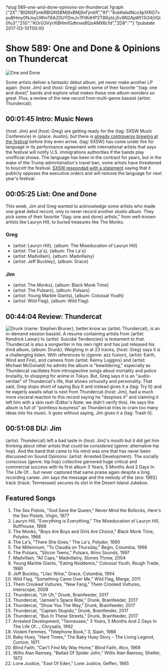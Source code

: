 ?slug 589-one-and-done-opinions-on-thundercat
?graph {"2X":"BIQNSFjmkRBIQNSBMj9xBMj9xFjmkR","91":"6okKebdNco3p1XRG7vpuBHmy0NJoyUWmT6AZ0UYDmJv7FtKdHP2T8RybLj5v9N2ApWt13i34jVQi0fu3","21G":"KOrG3VyrXlBHm1GdhnxeBQsAMX6cfd","2D8":""}
?pubdate 2017-03-10T00:00
# Show 589: One and Done & Opinions on Thundercat

![One and Done](https://static.soundopinions.org/images/2017/oneanddone_web.jpg)

Some artists deliver a fantastic debut album, yet never make another LP again. {host: Jim} and {host: Greg} select some of their favorite "{tag: one and done}" bands and explore what makes these one-album wonders so great. Plus, a review of the new record from multi-genre bassist {artist: Thundercat}.

## 00:01:45 Intro: Music News
{host: Jim} and {host: Greg} are getting ready for the {tag: SXSW Music Conference} in {place: Austin}, but there is [already controversy brewing at the festival](http://www.chicagotribune.com/entertainment/music/ct-sxsw-to-amend-immigration-policy-20170303-column.html) before they even arrive. {tag: SXSW} has come under fire for language in its performance agreement with international artists that says the festival will notify U.S. immigrations authorities if the bands play unofficial shows. The language has been in the contract for years, but in the wake of the Trump administration's travel ban, some artists have threatened to boycott the festival. [SXSW responded with a statement](https://www.sxsw.com/sxsw-statement-regarding-commitment-international-artists/) saying that it publicly opposes the executive orders and will remove the language for next year's festival.

## 00:05:25 List: One and Done
This week, Jim and Greg wanted to acknowledge some artists who made one great debut record, only to never record another studio album. They pick some of their favorite "{tag: one and done} artists," from well-known artists like Lauryn Hill, to buried treasures like The Monks.
### Greg
- {artist: Lauryn Hill}, {album: The Miseducation of Lauryn Hill}
- {artist: The La's}, {album: The La's}
- {artist: Madvillain}, {album: Madvillainy}
- {artist: Jeff Buckley}, {album: Grace}

### Jim
- {artist: The Monks}, {album: Black Monk Time}
- {artist: The Pulsars}, {album: Pulsars}
- {artist: Young Marble Giants}, {album: Colossal Youth}
- {artist: Wild Flag}, {album: Wild Flag}



## 00:44:04 Review: Thundercat
![Drunk](https://static.soundopinions.org/assets/589/21G0.jpg)
  {name: Stephen Bruner}, better know as {artist: Thundercat}, is an in-demand session bassist. A resume containing artists from {artist: Kendrick Lamar} to {artist: Suicidal Tendencies} is testament to that. Thundercat is also a songwriter in his own right and has just released his third album, {album: Drunk}. Weighing in at 23 tracks, {host: Greg} says it is a challenging listen. With references to j{genre: azz fusion}, {artist: Earth, Wind and Fire}, and cameos from {artist: Kenny Loggins} and {artist: Michael McDonald} he admits the album is "bewildering," especially as Thundercat vacillates from introspective songs about mortality and police brutality, to shopping for anime in Tokyo. But, Greg says it is an "audio-veritae" of Thundercat's life, that shows virtuosity and personality. That said, Greg stops short of saying Buy It and instead gives it a {tag: Try It} and he eagerly awaits what is next from Thundercat.{host:  Jim}, had a much more visceral reaction to this record saying he "despises it" and claiming it left him with a skin rash (Editor's Note: we didn't verify this). He says the album is full of "pointless busyness" as Thundercat tries to cram too many ideas into his music. It goes without saying, Jim gives it a {tag: Trash It}. 


## 00:51:08 DIJ: Jim
{artist: Thundercat} left a bad taste in {host: Jim}'s mouth but it did get him thinking about other artists that could be considered {genre: alternative hip hop}. And the band that came to his mind was one that has never been discussed on Sound Opinions: {artist: Arrested Development}. The socially conscious {genre: hip hop} collective garnered huge critical and commercial success with its first album 3 Years, 5 Months And 2 Days In The Life Of… but never captured that same praise again despite a long recording career.  Jim says the message and the melody of the {era: 1992} track {track: Tennessee} secures its slot in the Desert Island Jukebox. 


## Featured Songs

1. The Sex Pistols, "God Save the Queen," Never Mind the Bollocks, Here's the Sex Pistols, Virgin, 1977
1. Lauryn Hill, "Everything is Everything," The Miseducation of Lauryn Hill, Ruffhouse, 1998
1. The Monks, "Boys Are Boys and Girls Are Choice," Black Monk Time, Polydor, 1966
1. The La's, "There She Goes," The La's, Polydor, 1990
1. The Millennium, "To Claudia on Thursday," Begin, Columbia, 1968
1. The Pulsars, "Silicon Teens," Pulsars, Almo Sounds, 1997
1. Madvillain, "All Caps," Madvillainy, Stones Throw, 2004
1. Young Marble Giants, "Eating Noddemix," Colossal Youth, Rough Trade, 1980
1. Jeff Buckley, "Lilac Wine," Grace, Columbia, 1994
1. Wild Flag, "Something Came Over Me," Wild Flag, Merge, 2011
1. Them Crooked Vultures, "New Fang," Them Crooked Vultures, Interscope, 2009
1. Thundercat, "Uh Uh," Drunk, Brainfeeder, 2017
1. Thundercat, "Jameel's Space Ride," Drunk, Brainfeeder, 2017
1. Thundercat, "Show You The Way," Drunk, Brainfeeder, 2017
1. Thundercat, "Captain Stupido," Drunk, Brainfeeder, 2017
1. Thundercat, "Bus In These Streets," Drunk, Brainfeeder, 2017
1. Arrested Development, "Tennessee," 3 Years, 5 Months And 2 Days In The Life Of..., Chrysalis, 1992
1. Violent Femmes, "Telephone Book," 3, Slash, 1988
1. Baby Huey, "Hard Times," The Baby Huey Story - The Living Legend, Curtom, 1971
1. Blind Faith, "Can't Find My Way Home," Blind Faith, Atco, 1969
1. Willis Alan Ramsey, "Ballad Of Spider John," Willis Alan Ramsey, Shelter, 1972
1. Lone Justice, "East Of Eden," Lone Justice, Geffen, 1985

